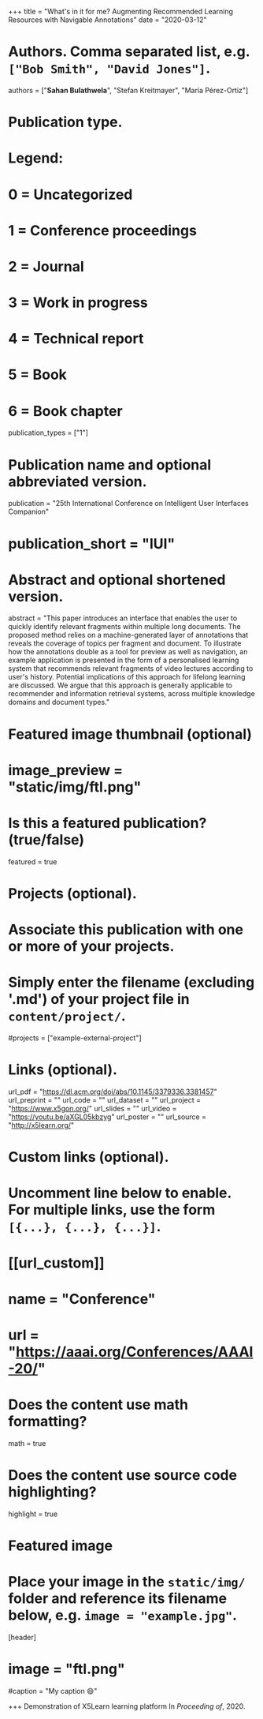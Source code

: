 +++
title = "What's in it for me? Augmenting Recommended Learning Resources with Navigable Annotations"
date = "2020-03-12"

# Authors. Comma separated list, e.g. `["Bob Smith", "David Jones"]`.

authors = ["**Sahan Bulathwela**", "Stefan Kreitmayer", "María Pérez-Ortiz"]

# Publication type.
# Legend:
# 0 = Uncategorized
# 1 = Conference proceedings
# 2 = Journal
# 3 = Work in progress
# 4 = Technical report
# 5 = Book
# 6 = Book chapter
publication_types = ["1"]

# Publication name and optional abbreviated version.
publication = "25th International Conference on Intelligent User Interfaces Companion"
# publication_short = "IUI"

# Abstract and optional shortened version.

abstract = "This paper introduces an interface that enables the user to quickly identify relevant fragments within multiple long documents. The proposed method relies on a machine-generated layer of annotations that reveals the coverage of topics per fragment and document. To illustrate how the annotations double as a tool for preview as well as navigation, an example application is presented in the form of a personalised learning system that recommends relevant fragments of video lectures according to user's history. Potential implications of this approach for lifelong learning are discussed. We argue that this approach is generally applicable to recommender and information retrieval systems, across multiple knowledge domains and document types."
# Featured image thumbnail (optional)
# image_preview = "static/img/ftl.png"

# Is this a featured publication? (true/false)
featured = true

# Projects (optional).
#   Associate this publication with one or more of your projects.
#   Simply enter the filename (excluding '.md') of your project file in `content/project/`.
#projects = ["example-external-project"]

# Links (optional).
url_pdf = "https://dl.acm.org/doi/abs/10.1145/3379336.3381457"
url_preprint = ""
url_code = ""
url_dataset = ""
url_project = "https://www.x5gon.org/"
url_slides = ""
url_video = "https://youtu.be/aXGL05kbzyg"
url_poster = ""
url_source = "http://x5learn.org/"

# Custom links (optional).
#   Uncomment line below to enable. For multiple links, use the form `[{...}, {...}, {...}]`.
# [[url_custom]]
# name = "Conference"
# url = "https://aaai.org/Conferences/AAAI-20/"

# Does the content use math formatting?
math = true

# Does the content use source code highlighting?
highlight = true
  
# Featured image
# Place your image in the `static/img/` folder and reference its filename below, e.g. `image = "example.jpg"`.
[header]
# image = "ftl.png"
#caption = "My caption :smile:"

+++
Demonstration of X5Learn learning platform
In *Proceeding of*, 2020. 
